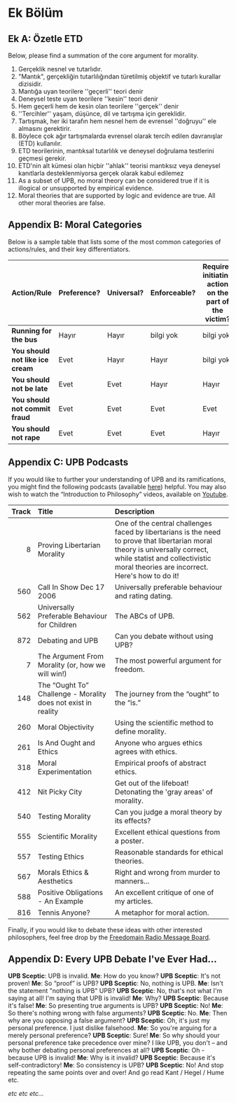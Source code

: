 # Ek Bölüm

## Ek A: Özetle ETD

Below, please find a summation of the core argument for morality.

1. Gerçeklik nesnel ve tutarlıdır.
2. "Mantık", gerçekliğin tutarlılığından türetilmiş objektif ve tutarlı kurallar dizisidir.
3. Mantığa uyan teorilere ''geçerli'' teori denir
4. Deneysel teste uyan teorilere ''kesin'' teori denir
5. Hem geçerli hem de kesin olan teorilere ''gerçek'' denir
6. ''Tercihler'' yaşam, düşünce, dil ve tartışma için gereklidir.
7. Tartışmak, her iki tarafın hem nesnel hem de evrensel ''doğruyu'' ele almasını gerektirir.
8. Böylece çok ağır tartışmalarda evrensel olarak tercih edilen davranışlar (ETD) kullanılır.
9. ETD teorilerinin, mantıksal tutarlılık ve deneysel doğrulama testlerini geçmesi gerekir.
10. ETD'nin alt kümesi olan hiçbir ''ahlak'' teorisi mantıksız veya deneysel kanıtlarla desteklenmiyorsa gerçek olarak kabul edilemez
11. As a subset of UPB, no moral theory can be considered true if it is illogical or unsupported by empirical evidence.
12. Moral theories that are supported by logic and evidence are true. All other moral theories are false.

## Appendix B: Moral Categories

Below is a sample table that lists some of the most common categories of actions/rules, and their key differentiators.

| Action/Rule                       | Preference? | Universal? | Enforceable? | Requires initiating action on the part of the victim? | Can violators be avoided? | Moral Category                |
| --------------------------------- | ----------- | ---------- | ------------ | ----------------------------------------------------- | ------------------------- | ----------------------------- |
| **Running for the bus**           | Hayır       | Hayır      | bilgi yok    | bilgi yok                                             | bilgi yok                 | Tarafsız                      |
| **You should not like ice cream** | Evet        | Hayır      | Hayır        | bilgi yok                                             | bilgi yok                 | Neutral (personal preference) |
| **You should not be late**        | Evet        | Evet       | Hayır        | Hayır                                                 | Evet                      | APA                           |
| **You should not commit fraud**   | Evet        | Evet       | Evet         | Evet                                                  | Evet                      | İyi                           |
| **You should not rape**           | Evet        | Evet       | Evet         | Hayır                                                 | Hayır                     | İyi                           |

## Appendix C: UPB Podcasts

If you would like to further your understanding of UPB and its ramifications, you might find the following podcasts (available [here](www.freedomainradio.com)) helpful. You may also wish to watch the “Introduction to Philosophy” videos, available on [Youtube](www.youtube.com/freedomainradio).

| Track | Title                                                         | Description                                                                                                                                                                                                        |
| -----:|:------------------------------------------------------------- |:------------------------------------------------------------------------------------------------------------------------------------------------------------------------------------------------------------------ |
|     8 | Proving Libertarian Morality                                  | One of the central challenges faced by libertarians is the need to prove that libertarian moral theory is universally correct, while statist and collectivistic moral theories are incorrect. Here's how to do it! |
|   560 | Call In Show Dec 17 2006                                      | Universally preferable behaviour and rating dating.                                                                                                                                                                |
|   562 | Universally Preferable Behaviour for Children                 | The ABCs of UPB.                                                                                                                                                                                                   |
|   872 | Debating and UPB                                              | Can you debate without using UPB?                                                                                                                                                                                  |
|     7 | The Argument From Morality (or, how we will win!)             | The most powerful argument for freedom.                                                                                                                                                                            |
|   148 | The “Ought To” Challenge - Morality does not exist in reality | The journey from the “ought” to the “is.”                                                                                                                                                                          |
|   260 | Moral Objectivity                                             | Using the scientific method to define morality.                                                                                                                                                                    |
|   261 | Is And Ought and Ethics                                       | Anyone who argues ethics agrees with ethics.                                                                                                                                                                       |
|   318 | Moral Experimentation                                         | Empirical proofs of abstract ethics.                                                                                                                                                                               |
|   412 | Nit Picky City                                                | Get out of the lifeboat! Detonating the 'gray areas' of morality.                                                                                                                                                  |
|   540 | Testing Morality                                              | Can you judge a moral theory by its effects?                                                                                                                                                                       |
|   555 | Scientific Morality                                           | Excellent ethical questions from a poster.                                                                                                                                                                         |
|   557 | Testing Ethics                                                | Reasonable standards for ethical theories.                                                                                                                                                                         |
|   567 | Morals Ethics & Aesthetics                                    | Right and wrong from murder to manners...                                                                                                                                                                          |
|   588 | Positive Obligations - An Example                             | An excellent critique of one of my articles.                                                                                                                                                                       |
|   816 | Tennis Anyone?                                                | A metaphor for moral action.                                                                                                                                                                                       |

Finally, if you would like to debate these ideas with other interested philosophers, feel free drop by the [Freedomain Radio Message Board](www.freedomainradio.com/board).

## Appendix D: Every UPB Debate I've Ever Had...

**UPB Sceptic**: UPB is invalid. **Me**: How do you know? **UPB Sceptic**: It's not proven! **Me**: So “proof” is UPB? **UPB Sceptic**: No, nothing is UPB. **Me**: Isn't the statement "nothing is UPB" UPB? **UPB Sceptic**: No, that's not what I'm saying at all! I'm saying that UPB is invalid! **Me**: Why? **UPB Sceptic**: Because it's false! **Me**: So presenting true arguments is UPB? **UPB Sceptic**: No! **Me**: So there's nothing wrong with false arguments? **UPB Sceptic**: No. **Me**: Then why are you opposing a false argument? **UPB Sceptic**: Oh, it's just my personal preference. I just dislike falsehood. **Me**: So you're arguing for a merely personal preference? **UPB Sceptic**: Sure! **Me**: So why should your personal preference take precedence over mine? I like UPB, you don't – and why bother debating personal preferences at all? **UPB Sceptic**: Oh - because UPB is invalid! **Me**: Why is it invalid? **UPB Sceptic**: Because it's self-contradictory! **Me**: So consistency is UPB? **UPB Sceptic**: No! And stop repeating the same points over and over! And go read Kant / Hegel / Hume etc.

*etc etc etc...*